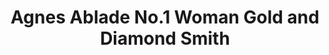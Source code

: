 ---
title: "Agnes Ablade No.1 Woman Gold and Diamond Smith"
url: /accra/agnes-ablade-no-1-woman-gold-and-diamond-smith/
shop: Schmuck
---